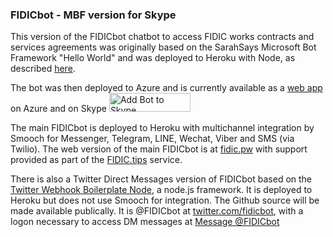 <h3>FIDICbot - MBF version for Skype</h3>

This version of the FIDICbot chatbot to access FIDIC works contracts and services agreements was originally based on the SarahSays Microsoft Bot Framework "Hello World" and was deployed to Heroku with Node, as described <a href="https://github.com/boswellp/BotFramework">here</a>.

The bot was then deployed to Azure and is currently available as a <a href="http://fidicbot.azurewebsites.net/">web app</a> on Azure and on Skype <img alt="Add Bot to Skype" height="30" width="130" src="https://secure.skypeassets.com/content/dam/scom/images/add-bot-button/add-to-skype-buttons02-28px.png" />

The main FIDICbot is deployed to Heroku with multichannel integration by Smooch for Messenger, Telegram, LINE, Wechat, Viber  and SMS (via Twilio). The web version of the main FIDICbot is at <a href="http://fidic.pw">fidic.pw</a> with support provided as part of the <a href="http://fidic.tips/">FIDIC.tips</a> service.

There is also a Twitter Direct Messages version of FIDICbot based on the <a href="https://github.com/twitterdev/twitter-webhook-boilerplate-node">Twitter Webhook Boilerplate Node</a>, a node.js framework. It is deployed to Heroku but does not use Smooch for integration. The Github source will be made available publically. It is @FIDICbot at <a href="https://twitter.com/fidicbot/">twitter.com/fidicbot</a>, with a logon necessary to access DM messages at <a href="https://twitter.com/messages/compose?recipient_id=759383192247861248" class="twitter-dm-button" data-screen-name="@FIDICbot" data-show-count="false">Message @FIDICbot</a><script async src="//platform.twitter.com/widgets.js" charset="utf-8"></script>
